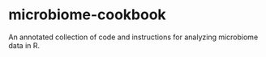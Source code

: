 # microbiome-cookbook

An annotated collection of code and instructions for analyzing microbiome data
in R.
